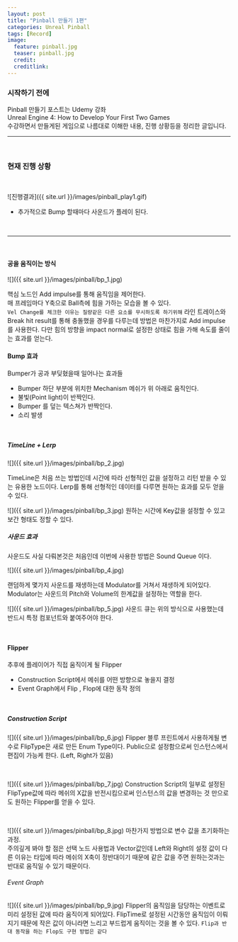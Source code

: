 ```yaml
---
layout: post
title: "Pinball 만들기 1편"
categories: Unreal Pinball
tags: [Record]
image:
  feature: pinball.jpg
  teaser: pinball.jpg
  credit:
  creditlink:
---
```



### 시작하기 전에
 Pinball 만들기 포스트는 Udemy 강좌 <br>
 Unreal Engine 4: How to Develop Your First Two Games <br>
 수강하면서 만들게된 게임으로 나름대로 이해한 내용, 진행 상황등을 정리한 글입니다. <br>

 <hr><br>

### 현재 진행 상황
<br>

 ![진행결과]({{ site.url }}/images/pinball_play1.gif)
 + 추가적으로 Bump 할때마다 사운드가 플레이 된다.
<br>
<hr>
<br>


#### 공을 움직이는 방식

![]({{ site.url }}/images/pinball/bp_1.jpg)

 핵심 노드인 Add impulse를 통해 움직임을 제어한다. <br>
 매 프레임마다 Y축으로 Ball측에 힘을 가하는 모습을 볼 수 있다. <br>
 `Vel Change를 체크한 이유는 질량같은 다른 요소를 무시하도록 하기위해`
 라인 트레이스와 Break hit result를 통해 충돌했을 경우를 다루는데 방법은
 마찬가지로 Add impulse를 사용한다. 다만 힘의 방향을 impact normal로 설정한
 상태로 힘을 가해 속도를 줄이는 효과를 얻는다.
 <br>


#### Bump 효과
 Bumper가 공과 부딪혔을때 일어나는 효과들
 * Bumper 하단 부분에 위치한 Mechanism 메쉬가 위 아래로 움직인다.
 * 불빛(Point light)이 반짝인다.
 * Bumper 를 덮는 텍스쳐가 반짝인다.
 * 소리 발생
 <br>

 ##### TimeLine + Lerp

 ![]({{ site.url }}/images/pinball/bp_2.jpg)

 TimeLine은 처음 쓰는 방법인데 시간에 따라 선형적인 값을 설정하고 리턴 받을 수 있는
 유용한 노드이다. Lerp를 통해 선형적인 데이터를 다루면 원하는 효과를 모두 얻을 수 있다.
 <br>

 ![]({{ site.url }}/images/pinball/bp_3.jpg)
 원하는 시간에 Key값을 설정할 수 있고 보간 형태도 정할 수 있다.
 <br>

 ##### 사운드 효과
 사운드도 사실 다뤄본것은 처음인데 이번에 사용한 방법은 Sound Queue 이다.

 ![]({{ site.url }}/images/pinball/bp_4.jpg)

 랜덤하게 몇가지 사운드를 재생하는데 Modulator를 거쳐서 재생하게 되어있다. <br>
 Modulator는 사운드의 Pitch와 Volume의 한계값을 설정하는 역할을 한다.

 ![]({{ site.url }}/images/pinball/bp_5.jpg)
 사운드 큐는 위의 방식으로 사용했는데 반드시 특정 컴포넌트와 붙여주어야 한다.

 <br>

#### Flipper
 추후에 플레이어가 직접 움직이게 될 Flipper
  * Construction Script에서 메쉬를 어떤 방향으로 놓을지 결정
  * Event Graph에서 Flip , Flop에 대한 동작 정의
  <br>

##### Construction Script  
![]({{ site.url }}/images/pinball/bp_6.jpg)
Flipper 블루 프린트에서 사용하게될 변수로 FlipType은
새로 만든 Enum Type이다. Public으로 설정함으로써 인스턴스에서
편집이 가능케 한다. (Left, Right가 있음)

  <br>

![]({{ site.url }}/images/pinball/bp_7.jpg)
Construction Script의 일부로 설정된 FlipType값에 따라 메쉬의 X값을
반전시킴으로써 인스턴스의 값을 변경하는 것 만으로도 원하는 Flipper를 얻을 수 있다.

<br>

![]({{ site.url }}/images/pinball/bp_8.jpg)
마찬가지 방법으로 변수 값을 초기화하는 과정.<br>
주의깊게 봐야 할 점은 선택 노드 사용법과 Vector값인데
Left와 Right의 설정 값이 다른 이유는 타입에 따라 메쉬의 X축이 정반대이기
때문에 같은 값을 주면 원하는것과는 반대로 움직일 수 있기 때문이다.
<br>

###### Event Graph
![]({{ site.url }}/images/pinball/bp_9.jpg)
Flipper의 움직임을 담당하는 이벤트로 미리 설정된 값에 따라 움직이게 되어있다.
FlipTime로 설정된 시간동안 움직임이 이뤄지기 때문에 작은 값이 아니라면
느리고 부드럽게 움직이는 것을 볼 수 있다.
`Flip과 반대 동작을 하는 Flop도 구현 방법은 같다`
